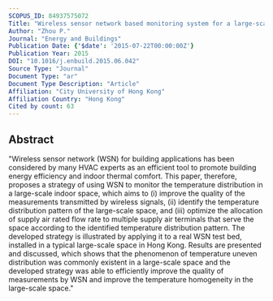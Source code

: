 ```yaml
---
SCOPUS_ID: 84937575072
Title: "Wireless sensor network based monitoring system for a large-scale indoor space: Data process and supply air allocation optimization"
Author: "Zhou P."
Journal: "Energy and Buildings"
Publication Date: {'$date': '2015-07-22T00:00:00Z'}
Publication Year: 2015
DOI: "10.1016/j.enbuild.2015.06.042"
Source Type: "Journal"
Document Type: "ar"
Document Type Description: "Article"
Affiliation: "City University of Hong Kong"
Affiliation Country: "Hong Kong"
Cited by count: 63
---
```


## Abstract
"Wireless sensor network (WSN) for building applications has been considered by many HVAC experts as an efficient tool to promote building energy efficiency and indoor thermal comfort. This paper, therefore, proposes a strategy of using WSN to monitor the temperature distribution in a large-scale indoor space, which aims to (i) improve the quality of the measurements transmitted by wireless signals, (ii) identify the temperature distribution pattern of the large-scale space, and (iii) optimize the allocation of supply air rated flow rate to multiple supply air terminals that serve the space according to the identified temperature distribution pattern. The developed strategy is illustrated by applying it to a real WSN test bed, installed in a typical large-scale space in Hong Kong. Results are presented and discussed, which shows that the phenomenon of temperature uneven distribution was commonly existent in a large-scale space and the developed strategy was able to efficiently improve the quality of measurements by WSN and improve the temperature homogeneity in the large-scale space."
